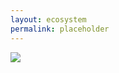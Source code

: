 ```yaml
---
layout: ecosystem
permalink: placeholder
---
```


![](https://image.thum.io/get/auth/4121-grunt/noanimate/width/500/crop/600/wait/3/https://token.im/)
